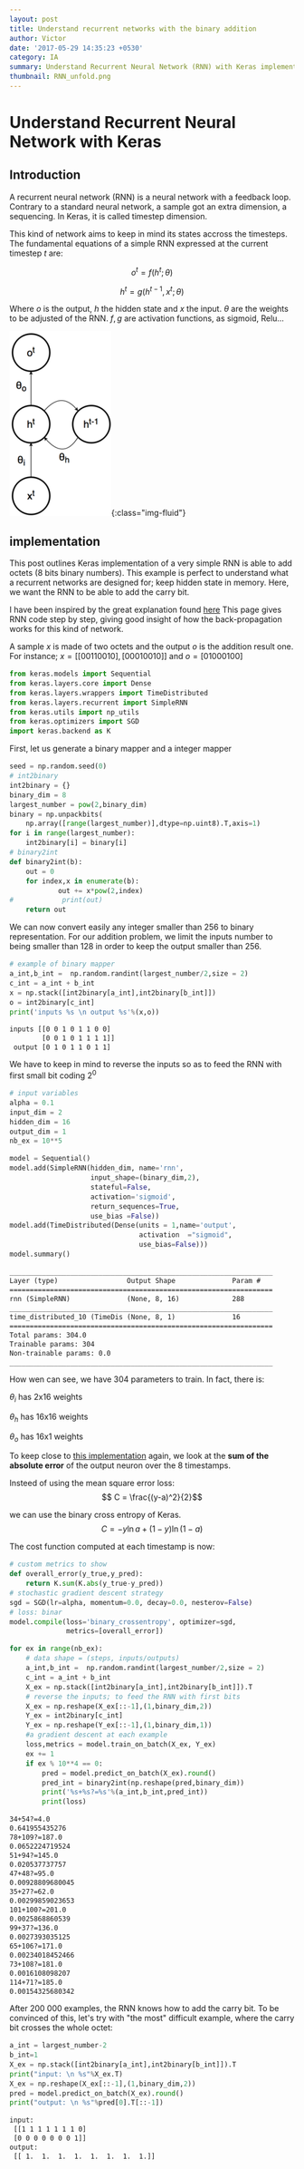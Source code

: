 ```yaml
---
layout: post
title: Understand recurrent networks with the binary addition
author: Victor
date: '2017-05-29 14:35:23 +0530'
category: IA
summary: Understand Recurrent Neural Network (RNN) with Keras implementation of a binary addition.
thumbnail: RNN_unfold.png
---
```



# Understand Recurrent Neural Network with Keras

## Introduction

A recurrent neural network (RNN) is a neural network with a feedback loop. Contrary to a standard neural network, a sample got an extra dimension, a sequencing. In Keras, it is called timestep dimension.



This kind of network aims to keep in mind its states accross the timesteps.  
The fundamental equations of a simple RNN expressed at the current timestep $t$ are:

$$o^t = f(h^t; \theta) $$

$$h^t = g(h^{t-1}, x^t; \theta)$$

Where $o$ is the output, $h$ the hidden state and $x$ the input. $\theta$ are the weights to be adjusted of the RNN.
$f,g$ are activation functions, as sigmoid, Relu...

![devlopr starter template](/assets/img/posts/RNN.png){:class="img-fluid"}

## implementation


This post outlines Keras implementation of a very simple RNN is able to add octets (8 bits binary numbers).
This example is perfect to understand what a recurrent networks are designed for; keep hidden state in memory. Here, we want the RNN to be able to add the carry bit.

I have been inspired by the great explanation found [here](http://iamtrask.github.io/2015/11/15/anyone-can-code-lstm/) This page gives RNN code step by step, giving good insight of how the back-propagation works for this kind of network.

A sample $x$ is made of two octets and the output $o$ is the addition result one.
For instance; $x = [[00110010],
                    [00010010]]$ and $o=[01000100]$



```python
from keras.models import Sequential
from keras.layers.core import Dense
from keras.layers.wrappers import TimeDistributed
from keras.layers.recurrent import SimpleRNN
from keras.utils import np_utils
from keras.optimizers import SGD
import keras.backend as K
```

First, let us generate a binary mapper and a integer mapper


```python
seed = np.random.seed(0)
# int2binary
int2binary = {}
binary_dim = 8
largest_number = pow(2,binary_dim)
binary = np.unpackbits(
    np.array([range(largest_number)],dtype=np.uint8).T,axis=1)
for i in range(largest_number):
    int2binary[i] = binary[i]
# binary2int
def binary2int(b):
    out = 0
    for index,x in enumerate(b):
            out += x*pow(2,index)
#            print(out)
    return out
```

We can now convert easily any integer smaller than 256 to binary representation. For our addition problem, we limit the inputs number to being  smaller than 128 in order to keep the output smaller than 256.


```python
# example of binary mapper
a_int,b_int =  np.random.randint(largest_number/2,size = 2)
c_int = a_int + b_int
x = np.stack([int2binary[a_int],int2binary[b_int]])
o = int2binary[c_int]
print('inputs %s \n output %s'%(x,o))
```

    inputs [[0 0 1 0 1 1 0 0]
            [0 0 1 0 1 1 1 1]]
     output [0 1 0 1 1 0 1 1]


We have to keep in mind to reverse the inputs so as to  feed the RNN with first small bit coding $2^0$



```python
# input variables
alpha = 0.1
input_dim = 2
hidden_dim = 16
output_dim = 1
nb_ex = 10**5
```


```python
model = Sequential()
model.add(SimpleRNN(hidden_dim, name='rnn',
                    input_shape=(binary_dim,2),
                    stateful=False,
                    activation='sigmoid',
                    return_sequences=True,
                    use_bias =False))
model.add(TimeDistributed(Dense(units = 1,name='output',
                                activation  ="sigmoid",
                                use_bias=False)))
model.summary()

```

    _________________________________________________________________
    Layer (type)                 Output Shape              Param #   
    =================================================================
    rnn (SimpleRNN)              (None, 8, 16)             288       
    _________________________________________________________________
    time_distributed_10 (TimeDis (None, 8, 1)              16        
    =================================================================
    Total params: 304.0
    Trainable params: 304
    Non-trainable params: 0.0
    _________________________________________________________________


How wen can see, we have 304 parameters to train. In fact, there is:

$\theta_i$ has 2x16 weights

$\theta_h$ has 16x16 weights

$\theta_o$ has 16x1 weights

To keep close to [this implementation](http://iamtrask.github.io/2015/11/15/anyone-can-code-lstm/) again, we look at the **sum of the absolute error** of the output neuron over the 8 timestamps.

Insteed of using the mean square error loss:
$$ C = \frac{(y-a)^2}{2}$$

we can use the binary cross entropy of Keras.
$$C = - y \ln a + (1-y ) \ln (1-a) $$

The cost function computed at each timestamp is now:


```python
# custom metrics to show
def overall_error(y_true,y_pred):
    return K.sum(K.abs(y_true-y_pred))
# stochastic gradient descent strategy
sgd = SGD(lr=alpha, momentum=0.0, decay=0.0, nesterov=False)
# loss: binar
model.compile(loss='binary_crossentropy', optimizer=sgd,
              metrics=[overall_error])
```


```python
for ex in range(nb_ex):
    # data shape = (steps, inputs/outputs)
    a_int,b_int =  np.random.randint(largest_number/2,size = 2)
    c_int = a_int + b_int
    X_ex = np.stack([int2binary[a_int],int2binary[b_int]]).T
    # reverse the inputs; to feed the RNN with first bits
    X_ex = np.reshape(X_ex[::-1],(1,binary_dim,2))
    Y_ex = int2binary[c_int]
    Y_ex = np.reshape(Y_ex[::-1],(1,binary_dim,1))
    #a gradient descent at each example
    loss,metrics = model.train_on_batch(X_ex, Y_ex)
    ex += 1    
    if ex % 10**4 == 0:
        pred = model.predict_on_batch(X_ex).round()
        pred_int = binary2int(np.reshape(pred,binary_dim))
        print('%s+%s?=%s'%(a_int,b_int,pred_int))
        print(loss)
```

    34+54?=4.0
    0.641955435276
    78+109?=187.0
    0.0652224719524
    51+94?=145.0
    0.020537737757
    47+48?=95.0
    0.00928809680045
    35+27?=62.0
    0.00299859023653
    101+100?=201.0
    0.0025868860539
    99+37?=136.0
    0.0027393035125
    65+106?=171.0
    0.00234018452466
    73+108?=181.0
    0.0016108098207
    114+71?=185.0
    0.00154325680342


After 200 000 examples, the RNN knows how to add the carry bit. To be convinced of this, let's try with "the most" difficult example, where the carry bit crosses the whole octet:


```python
a_int = largest_number-2
b_int=1
X_ex = np.stack([int2binary[a_int],int2binary[b_int]]).T
print("input: \n %s"%X_ex.T)
X_ex = np.reshape(X_ex[::-1],(1,binary_dim,2))
pred = model.predict_on_batch(X_ex).round()
print("output: \n %s"%pred[0].T[::-1])

```

    input:
     [[1 1 1 1 1 1 1 0]
     [0 0 0 0 0 0 0 1]]
    output:
     [[ 1.  1.  1.  1.  1.  1.  1.  1.]]
